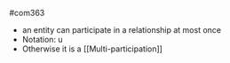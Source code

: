 #com363 
- an entity can participate in a relationship at most once
- Notation: u
- Otherwise it is a [[Multi-participation]]
